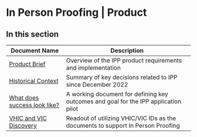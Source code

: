 # In Person Proofing | Product

## In this section
| Document Name | Description |
| ---- | ----------- |
| [Product Brief](https://github.com/department-of-veterans-affairs/va.gov-team/tree/master/products/login.gov-adoption/in-person-proofing/product/product-brief.md) | Overview of the IPP product requirements and implementation |
| [Historical Context](https://github.com/department-of-veterans-affairs/va.gov-team/tree/master/products/login.gov-adoption/in-person-proofing/product/historical-context.md) | Summary of key decisions related to IPP since December 2022 |
| [What does success look like?](https://github.com/department-of-veterans-affairs/va.gov-team/tree/master/products/login.gov-adoption/in-person-proofing/product/what-does-success-look-like.md) | A working document for defining key outcomes and goal for the IPP application pilot |
| [VHIC and VIC Discovery](https://github.com/department-of-veterans-affairs/va.gov-team/tree/master/products/login.gov-adoption/in-person-proofing/product/VHIC-VIC%20Discovery.md) | Readout of utilizing VHIC/VIC IDs as the documents to support In Person Proofing |
